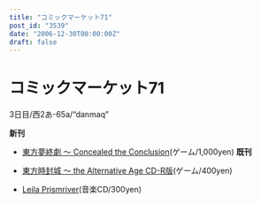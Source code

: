 ```yaml
---
title: "コミックマーケット71"
post_id: "3539"
date: "2006-12-30T00:00:00Z"
draft: false
---
```


# コミックマーケット71

3日目/西2あ-65a/“danmaq”  
  
**新刊**  
  


  * [東方夢終劇 ～ Concealed the Conclusion](/!/thC/)(ゲーム/1,000yen)
**既刊**  
  


  * [東方時封城 ～ the Alternative Age CD-R版](/!/thA/)(ゲーム/400yen)
  * [Leila Prismriver](/!/leila/)(音楽CD/300yen)
